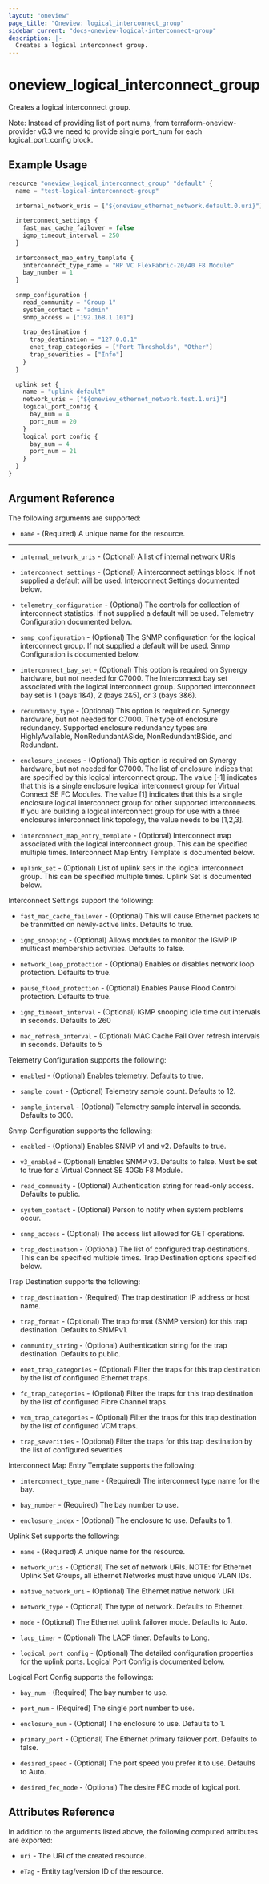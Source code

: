 ```yaml
---
layout: "oneview"
page_title: "Oneview: logical_interconnect_group"
sidebar_current: "docs-oneview-logical-interconnect-group"
description: |-
  Creates a logical interconnect group.
---
```


# oneview\_logical\_interconnect\_group

Creates a logical interconnect group.

Note: Instead of providing list of port nums, from terraform-oneview-provider v6.3 we need to provide single port_num for each logical_port_config block.
## Example Usage

```js
resource "oneview_logical_interconnect_group" "default" {
  name = "test-logical-interconnect-group"
  
  internal_network_uris = ["${oneview_ethernet_network.default.0.uri}"]
  
  interconnect_settings {
    fast_mac_cache_failover = false
    igmp_timeout_interval = 250
  }
  
  interconnect_map_entry_template {
    interconnect_type_name = "HP VC FlexFabric-20/40 F8 Module"
    bay_number = 1
  }
  
  snmp_configuration {
    read_community = "Group 1"
    system_contact = "admin"
    snmp_access = ["192.168.1.101"]
    
    trap_destination {
      trap_destination = "127.0.0.1"
      enet_trap_categories = ["Port Thresholds", "Other"]
      trap_severities = ["Info"]
    }
  }
  
  uplink_set {
    name = "uplink-default"
    network_uris = ["${oneview_ethernet_network.test.1.uri}"]
    logical_port_config {
      bay_num = 4
      port_num = 20
    }
    logical_port_config {
      bay_num = 4
      port_num = 21
    }
  }
}
```

## Argument Reference

The following arguments are supported: 

* `name` - (Required) A unique name for the resource.

- - -

* `internal_network_uris` - (Optional) A list of internal network URIs

* `interconnect_settings` - (Optional) A interconnect settings block. If not supplied a default will be used.
  Interconnect Settings documented below.

* `telemetry_configuration` - (Optional) The controls for collection of interconnect statistics. 
  If not supplied a default will be used. Telemetry Configuration documented below.
  
* `snmp_configuration` - (Optional) The SNMP configuration for the logical interconnect group. 
  If not supplied a default will be used. Snmp Configuration is documented below.

* `interconnect_bay_set` - (Optional) This option is required on Synergy hardware, but not needed for C7000.
  The Interconnect bay set associated with the logical interconnect group. Supported interconnect bay set is
  1 (bays 1&4), 2 (bays 2&5), or 3 (bays 3&6).

* `redundancy_type` - (Optional) This option is required on Synergy hardware, but not needed for C7000.
  The type of enclosure redundancy. Supported enclosure redundancy types are HighlyAvailable,
  NonRedundantASide, NonRedundantBSide, and Redundant.

* `enclosure_indexes` - (Optional) This option is required on Synergy hardware, but not needed for C7000.
  The list of enclosure indices that are specified by this logical interconnect group. The value [-1] indicates
  that this is a single enclosure logical interconnect group for Virtual Connect SE FC Modules. The value [1]
  indicates that this is a single enclosure logical interconnect group for other supported interconnects. If
  you are building a logical interconnect group for use with a three enclosures interconnect link topology, the
  value needs to be [1,2,3].

* `interconnect_map_entry_template` - (Optional) Interconnect map associated with the logical interconnect group.
  This can be specified multiple times. Interconnect Map Entry Template is documented below. 

* `uplink_set` - (Optional) List of uplink sets in the logical interconnect group.
  This can be specified multiple times. Uplink Set is documented below. 

Interconnect Settings support the following:

* `fast_mac_cache_failover` - (Optional) This will cause Ethernet packets to be tranmitted on newly-active links.
  Defaults to true.

* `igmp_snooping` - (Optional) Allows modules to monitor the IGMP IP multicast membership activities.
  Defaults to false.
  
* `network_loop_protection` - (Optional) Enables or disables network loop protection.
  Defaults to true.
  
* `pause_flood_protection` - (Optional) Enables Pause Flood Control protection.
  Defaults to true. 
  
* `igmp_timeout_interval` - (Optional) IGMP snooping idle time out intervals in seconds.
  Defaults to 260
  
* `mac_refresh_interval` - (Optional)  MAC Cache Fail Over refresh intervals in seconds.
  Defaults to 5

Telemetry Configuration supports the following:

* `enabled` - (Optional) Enables telemetry. Defaults to true.

* `sample_count` - (Optional) Telemetry sample count. Defaults to 12.

* `sample_interval` - (Optional) Telemetry sample interval in seconds. Defaults to 300.

Snmp Configuration supports the following: 

* `enabled` - (Optional) Enables SNMP v1 and v2. Defaults to true.

* `v3_enabled` - (Optional) Enables SNMP v3.  Defaults to false.  Must be set to true
  for a Virtual Connect SE 40Gb F8 Module.

* `read_community` - (Optional) Authentication string for read-only access.
  Defaults to public.

* `system_contact` - (Optional) Person to notify when system problems occur.

* `snmp_access` - (Optional) The access list allowed for GET operations.

* `trap_destination` - (Optional) The list of configured trap destinations.
  This can be specified multiple times. Trap Destination options specified below.

Trap Destination supports the following:

* `trap_destination` - (Required) The trap destination IP address or host name.

* `trap_format` - (Optional) The trap format (SNMP version) for this trap destination.
  Defaults to SNMPv1.

* `community_string` - (Optional)  Authentication string for the trap destination.
  Defaults to public. 

* `enet_trap_categories` - (Optional)  Filter the traps for this trap destination by the list of configured Ethernet traps.

* `fc_trap_categories` - (Optional)  Filter the traps for this trap destination by the list of configured Fibre Channel traps.

* `vcm_trap_categories` - (Optional) Filter the traps for this trap destination by the list of configured VCM traps.

* `trap_severities` - (Optional) Filter the traps for this trap destination by the list of configured severities

Interconnect Map Entry Template supports the following:

* `interconnect_type_name` - (Required) The interconnect type name for the bay.

* `bay_number` - (Required) The bay number to use. 

* `enclosure_index` - (Optional) The enclosure to use. Defaults to 1.

Uplink Set supports the following:

* `name` - (Required) A unique name for the resource.

* `network_uris` - (Optional) The set of network URIs. NOTE: for Ethernet Uplink Set Groups, 
  all Ethernet Networks must have unique VLAN IDs.

* `native_network_uri` - (Optional) The Ethernet native network URI.

* `network_type` - (Optional) The type of network. Defaults to Ethernet.

* `mode` - (Optional) The Ethernet uplink failover mode. Defaults to Auto.

* `lacp_timer` - (Optional) The LACP timer. Defaults to Long.

* `logical_port_config` - (Optional) The detailed configuration properties for the uplink ports.
  Logical Port Config is documented below.

Logical Port Config supports the followings:

* `bay_num` - (Required) The bay number to use. 

* `port_num` - (Required) The single port number to use.

* `enclosure_num` - (Optional) The enclosure to use. Defaults to 1.

* `primary_port` - (Optional) The Ethernet primary failover port. Defaults to false.

* `desired_speed` - (Optional) The port speed you prefer it to use. Defaults to Auto.

* `desired_fec_mode` - (Optional)  The desire FEC mode of logical port.


## Attributes Reference

In addition to the arguments listed above, the following computed attributes are exported:

* `uri` - The URI of the created resource.

* `eTag` - Entity tag/version ID of the resource.

